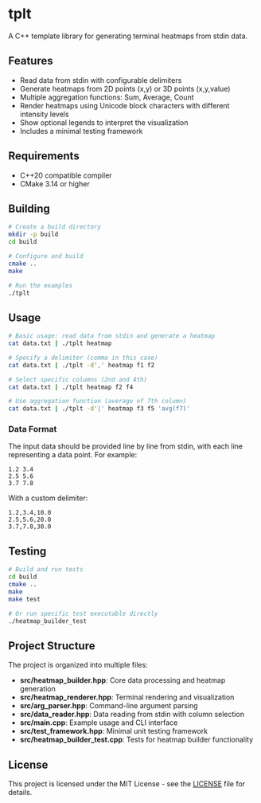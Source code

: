# tplt

A C++ template library for generating terminal heatmaps from stdin data.

## Features

- Read data from stdin with configurable delimiters
- Generate heatmaps from 2D points (x,y) or 3D points (x,y,value)
- Multiple aggregation functions: Sum, Average, Count
- Render heatmaps using Unicode block characters with different intensity levels
- Show optional legends to interpret the visualization
- Includes a minimal testing framework

## Requirements

- C++20 compatible compiler
- CMake 3.14 or higher

## Building

```bash
# Create a build directory
mkdir -p build
cd build

# Configure and build
cmake ..
make

# Run the examples
./tplt
```

## Usage

```bash
# Basic usage: read data from stdin and generate a heatmap
cat data.txt | ./tplt heatmap

# Specify a delimiter (comma in this case)
cat data.txt | ./tplt -d',' heatmap f1 f2

# Select specific columns (2nd and 4th)
cat data.txt | ./tplt heatmap f2 f4

# Use aggregation function (average of 7th column)
cat data.txt | ./tplt -d'|' heatmap f3 f5 'avg(f7)'
```

### Data Format

The input data should be provided line by line from stdin, with each line representing a data point. For example:

```
1.2 3.4
2.5 5.6
3.7 7.8
```

With a custom delimiter:

```
1.2,3.4,10.0
2.5,5.6,20.0
3.7,7.8,30.0
```

## Testing

```bash
# Build and run tests
cd build
cmake ..
make
make test

# Or run specific test executable directly
./heatmap_builder_test
```

## Project Structure

The project is organized into multiple files:

- **src/heatmap_builder.hpp**: Core data processing and heatmap generation
- **src/heatmap_renderer.hpp**: Terminal rendering and visualization
- **src/arg_parser.hpp**: Command-line argument parsing
- **src/data_reader.hpp**: Data reading from stdin with column selection
- **src/main.cpp**: Example usage and CLI interface
- **src/test_framework.hpp**: Minimal unit testing framework
- **src/heatmap_builder_test.cpp**: Tests for heatmap builder functionality

## License

This project is licensed under the MIT License - see the [LICENSE](LICENSE) file for details.
